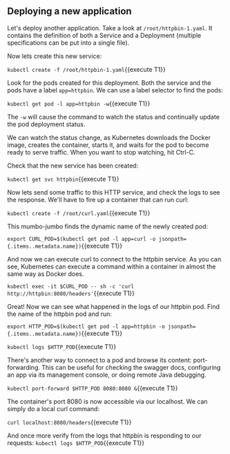 ## Deploying a new application

Let's deploy another application. Take a look at `/root/httpbin-1.yaml`. It contains the definition of both a Service and a Deployment (multiple specifications can be put into a single file).

Now lets create this new service:

`kubectl create -f /root/httpbin-1.yaml`{{execute T1}}

Look for the pods created for this deployment. Both the service and the pods have a label `app=httpbin`. We can use a label selector to find the pods:

`kubectl get pod -l app=httpbin -w`{{execute T1}}

The `-w` will cause the command to watch the status and continually update the pod deployment status.

We can watch the status change, as Kubernetes downloads the Docker image, creates the container, starts it, and waits for the pod to become ready to serve traffic. When you want to stop watching, hit Ctrl-C.

Check that the new service has been created:

`kubectl get svc httpbin`{{execute T1}}

Now lets send some traffic to this HTTP service, and check the logs to see the response. We'll have to fire up a container that can run curl:

`kubectl create -f /root/curl.yaml`{{execute T1}}

This mumbo-jumbo finds the dynamic name of the newly created pod:

`export CURL_POD=$(kubectl get pod -l app=curl -o jsonpath={.items..metadata.name})`{{execute T1}}

And now we can execute curl to connect to the httpbin service. As you can see, Kubernetes can execute a command within a container in almost the same way as Docker does.

`kubectl exec -it $CURL_POD -- sh -c 'curl http://httpbin:8080/headers'`{{execute T1}}

Great! Now we can see what happened in the logs of our httpbin pod. Find the name of the httpbin pod and run:

`export HTTP_POD=$(kubectl get pod -l app=httpbin -o jsonpath={.items..metadata.name})`{{execute T1}}

`kubectl logs $HTTP_POD`{{execute T1}}

There's another way to connect to a pod and browse its content: port-forwarding. This can be useful for checking the swagger docs, configuring an app via its management console, or doing remote Java debugging.

`kubectl port-forward $HTTP_POD 8080:8080 &`{{execute T1}}

The container's port 8080 is now accessible via our localhost. We can simply do a local curl command:

`curl localhost:8080/headers`{{execute T1}}

And once more verify from the logs that httpbin is responding to our requests:
`kubectl logs $HTTP_POD`{{execute T1}}

